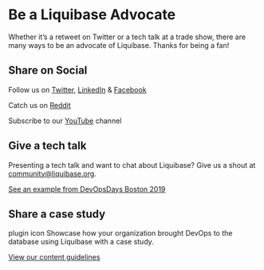 # Be a Liquibase Advocate
Whether it’s a retweet on Twitter or a tech talk at a trade show, there are many ways to be an advocate of Liquibase. Thanks for being a fan!

## Share on Social

Follow us on [Twitter](https://twitter.com/liquibase), [LinkedIn](https://www.linkedin.com/company/liquibase) & [Facebook](https://www.facebook.com/Liquibase)

Catch us on [Reddit](https://www.reddit.com/user/liquibase)

Subscribe to our [YouTube](https://www.youtube.com/channel/UC5qMsRjObu685rTBq0PJX8w/videos) channel

## Give a tech talk

Presenting a tech talk and want to chat about Liquibase? Give us a shout at community@liquibase.org.

[See an example from DevOpsDays Boston 2019](https://www.youtube.com/watch?v=6lePgmJ4x7c)

## Share a case study

plugin icon
Showcase how your organization brought DevOps to the database using Liquibase with a case study.

[View our content guidelines](https://www.liquibase.org/community/share-liquibase-expertise)
